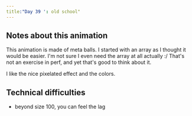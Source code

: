 ```yaml
---
title:"Day 39 ': old school"
---
```


## Notes about this animation

This animation is made of meta balls. I started with an array as I thought it would be
easier. I'm not sure I even need the array at all actually :/ That's not an exercise in
perf, and yet that's good to think about it.

I like the nice pixelated effect and the colors.

## Technical difficulties

- beyond size 100, you can feel the lag
